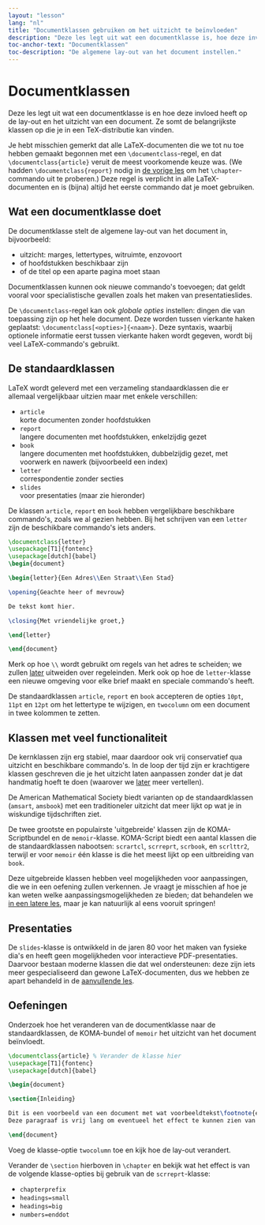 ```yaml
---
layout: "lesson"
lang: "nl"
title: "Documentklassen gebruiken om het uitzicht te beïnvloeden"
description: "Deze les legt uit wat een documentklasse is, hoe deze invloed heeft op de lay-out van een document, en somt de belangrijkste klassen op die je in een TeX-distributie kan vinden."
toc-anchor-text: "Documentklassen"
toc-description: "De algemene lay-out van het document instellen."
---
```


# Documentklassen

<span
  class="summary">Deze les legt uit wat een documentklasse is en hoe deze invloed heeft op de lay-out en het uitzicht van een document. Ze somt de belangrijkste klassen op die je in een TeX-distributie kan vinden.</span>

Je hebt misschien gemerkt dat alle LaTeX-documenten die we tot nu toe hebben gemaakt begonnen met een `\documentclass`-regel, en dat `\documentclass{article}` veruit de meest voorkomende keuze was.
(We hadden `\documentclass{report}` nodig in [de vorige les](lesson-04) om het `\chapter`-commando uit te proberen.)
Deze regel is verplicht in alle LaTeX-documenten en is (bijna) altijd het eerste commando dat je moet gebruiken.

## Wat een documentklasse doet

De documentklasse stelt de algemene lay-out van het document in, bijvoorbeeld:

- uitzicht: marges, lettertypes, witruimte, enzovoort
- of hoofdstukken beschikbaar zijn
- of de titel op een aparte pagina moet staan

Documentklassen kunnen ook nieuwe commando's toevoegen;
dat geldt vooral voor specialistische gevallen zoals het maken van presentatieslides.

De `\documentclass`-regel kan ook _globale opties_ instellen: dingen die van toepassing zijn op het hele document.
Deze worden tussen vierkante haken geplaatst: `\documentclass[<opties>]{<naam>}`.
Deze syntaxis, waarbij optionele informatie eerst tussen vierkante haken wordt gegeven, wordt bij veel LaTeX-commando's gebruikt.

## De standaardklassen

LaTeX wordt geleverd met een verzameling standaardklassen die er allemaal vergelijkbaar uitzien maar met enkele verschillen:

- `article`  
  korte documenten zonder hoofdstukken
- `report`  
  langere documenten met hoofdstukken, enkelzijdig gezet
- `book`  
  langere documenten met hoofdstukken, dubbelzijdig gezet, met voorwerk en
  nawerk (bijvoorbeeld een index)
- `letter`  
  correspondentie zonder secties
- `slides`  
  voor presentaties (maar zie hieronder)

De klassen `article`, `report` en `book` hebben vergelijkbare beschikbare commando's, zoals we al gezien hebben.
Bij het schrijven van een `letter` zijn de beschikbare commando's iets anders.

```latex
\documentclass{letter}
\usepackage[T1]{fontenc}
\usepackage[dutch]{babel}
\begin{document}

\begin{letter}{Een Adres\\Een Straat\\Een Stad}

\opening{Geachte heer of mevrouw}

De tekst komt hier.

\closing{Met vriendelijke groet,}

\end{letter}

\end{document}
```

Merk op hoe ``\\`` wordt gebruikt om regels van het adres te scheiden;
we zullen [later](lesson-11) uitweiden over regeleinden.
Merk ook op hoe de `letter`-klasse een nieuwe omgeving voor elke brief maakt en speciale commando's heeft.

De standaardklassen `article`, `report` en `book` accepteren de opties `10pt`,
`11pt` en `12pt` om het lettertype te wijzigen, en `twocolumn` om een document in twee kolommen te zetten.

## Klassen met veel functionaliteit

De kernklassen zijn erg stabiel, maar daardoor ook vrij
conservatief qua uitzicht en beschikbare commando's.
In de loop der tijd zijn er krachtigere klassen geschreven die je het uitzicht laten aanpassen zonder dat je dat handmatig hoeft te doen (waarover we [later](lesson-11) meer vertellen).

De American Mathematical Society biedt varianten op de standaardklassen (`amsart`, `amsbook`) met een traditioneler uitzicht dat meer lijkt op wat je in wiskundige tijdschriften ziet.

De twee grootste en populairste 'uitgebreide' klassen zijn de KOMA-Scriptbundel en de `memoir`-klasse.
KOMA-Script biedt een aantal klassen die de standaardklassen nabootsen: `scrartcl`, `scrreprt`, `scrbook`, en `scrlttr2`, terwijl er voor `memoir` één klasse is die het meest lijkt op een uitbreiding van `book`.

Deze uitgebreide klassen hebben veel mogelijkheden voor aanpassingen, die we in een oefening zullen verkennen.
Je vraagt je misschien af hoe je kan weten welke aanpassingsmogelijkheden ze bieden;
dat behandelen we [in een latere les](lesson-16), maar je kan natuurlijk al eens vooruit springen!

## Presentaties

De `slides`-klasse is ontwikkeld in de jaren 80 voor het maken van fysieke dia's en heeft geen mogelijkheden voor interactieve PDF-presentaties.
Daarvoor bestaan moderne klassen die dat wel ondersteunen: deze zijn iets meer
gespecialiseerd dan gewone LaTeX-documenten, dus we hebben ze apart behandeld in de [aanvullende les](more-05).

## Oefeningen

Onderzoek hoe het veranderen van de documentklasse naar de standaardklassen, de KOMA-bundel of `memoir` het uitzicht van het document beïnvloedt.

```latex
\documentclass{article} % Verander de klasse hier
\usepackage[T1]{fontenc}
\usepackage[dutch]{babel}

\begin{document}

\section{Inleiding}

Dit is een voorbeeld van een document met wat voorbeeldtekst\footnote{en een voetnoot}.
Deze paragraaf is vrij lang om eventueel het effect te kunnen zien van het gebruik van twee kolommen in het document.

\end{document}
```

Voeg de klasse-optie `twocolumn` toe en kijk hoe de lay-out verandert.

Verander de `\section` hierboven in `\chapter` en bekijk wat het effect is van de
volgende klasse-opties bij gebruik van de `scrreprt`-klasse:

- `chapterprefix`
- `headings=small`
- `headings=big`
- `numbers=enddot`
